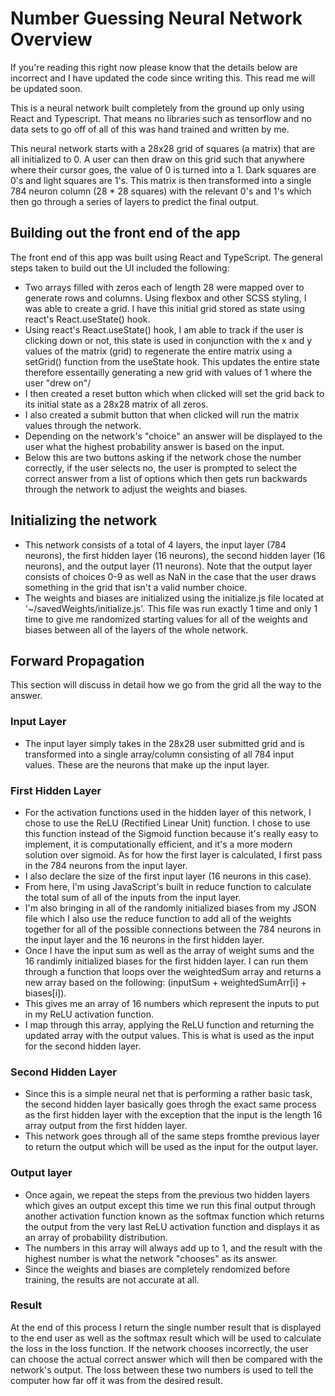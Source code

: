 # Number Guessing Neural Network Overview

If you're reading this right now please know that the details below are incorrect and I have updated the code since writing this. This read me will be updated soon.

This is a neural network built completely from the ground up only using React and Typescript. That means no libraries such as tensorflow and no data sets to go off of all of this was hand trained and written by me.

This neural network starts with a 28x28 grid of squares (a matrix) that are all initialized to 0. A user can then draw on this grid such that anywhere where their cursor goes, the value of 0 is turned into a 1. Dark squares are 0's and light squares are 1's. This matrix is then transformed into a single 784 neuron column (28 \* 28 squares) with the relevant 0's and 1's which then go through a series of layers to predict the final output.

## Building out the front end of the app

The front end of this app was built using React and TypeScript. The general steps taken to build out the UI included the following:

- Two arrays filled with zeros each of length 28 were mapped over to generate rows and columns. Using flexbox and other SCSS styling, I was able to create a grid. I have this initial grid stored as state using react's React.useState() hook.
- Using react's React.useState() hook, I am able to track if the user is clicking down or not, this state is used in conjunction with the x and y values of the matrix (grid) to regenerate the entire matrix using a setGrid() function from the useState hook. This updates the entire state therefore essentailly generating a new grid with values of 1 where the user "drew on"/
- I then created a reset button which when clicked will set the grid back to its initial state as a 28x28 matrix of all zeros.
- I also created a submit button that when clicked will run the matrix values through the network.
- Depending on the network's "choice" an answer will be displayed to the user what the highest probability answer is based on the input.
- Below this are two buttons asking if the network chose the number correctly, if the user selects no, the user is prompted to select the correct answer from a list of options which then gets run backwards through the network to adjust the weights and biases.

## Initializing the network

- This network consists of a total of 4 layers, the input layer (784 neurons), the first hidden layer (16 neurons), the second hidden layer (16 neurons), and the output layer (11 neurons). Note that the output layer consists of choices 0-9 as well as NaN in the case that the user draws something in the grid that isn't a valid number choice.
- The weights and biases are initialized using the initialize.js file located at '~/savedWeights/initialize.js'. This file was run exactly 1 time and only 1 time to give me randomized starting values for all of the weights and biases between all of the layers of the whole network.

## Forward Propagation

This section will discuss in detail how we go from the grid all the way to the answer.

### Input Layer

- The input layer simply takes in the 28x28 user submitted grid and is transformed into a single array/column consisting of all 784 input values. These are the neurons that make up the input layer.

### First Hidden Layer

- For the activation functions used in the hidden layer of this network, I chose to use the ReLU (Rectified Linear Unit) function. I chose to use this function instead of the Sigmoid function because it's really easy to implement, it is computationally efficient, and it's a more modern solution over sigmoid. As for how the first layer is calculated, I first pass in the 784 neurons from the input layer.
- I also declare the size of the first input layer (16 neurons in this case).
- From here, I'm using JavaScript's built in reduce function to calculate the total sum of all of the inputs from the input layer.
- I'm also bringing in all of the randomly initialized biases from my JSON file which I also use the reduce function to add all of the weights together for all of the possible connections between the 784 neurons in the input layer and the 16 neurons in the first hidden layer.
- Once I have the input sum as well as the array of weight sums and the 16 randimly initialized biases for the first hidden layer. I can run them through a function that loops over the weightedSum array and returns a new array based on the following: (inputSum + weightedSumArr[i] + biases[i]).
- This gives me an array of 16 numbers which represent the inputs to put in my ReLU activation function.
- I map through this array, applying the ReLU function and returning the updated array with the output values. This is what is used as the input for the second hidden layer.

### Second Hidden Layer

- Since this is a simple neural net that is performing a rather basic task, the second hidden layer basically goes throgh the exact same process as the first hidden layer with the exception that the input is the length 16 array output from the first hidden layer.
- This network goes through all of the same steps fromthe previous layer to return the output which will be used as the input for the output layer.

### Output layer

- Once again, we repeat the steps from the previous two hidden layers which gives an output except this time we run this final output through another activation function known as the softmax function which returns the output from the very last ReLU activation function and displays it as an array of probability distribution.
- The numbers in this array will always add up to 1, and the result with the highest number is what the network "chooses" as its answer.
- Since the weights and biases are completely rendomized before training, the results are not accurate at all.

### Result

At the end of this process I return the single number result that is displayed to the end user as well as the softmax result which will be used to calculate the loss in the loss function. If the network chooses incorrectly, the user can choose the actual correct answer which will then be compared with the network's output. The loss between these two numbers is used to tell the computer how far off it was from the desired result.

